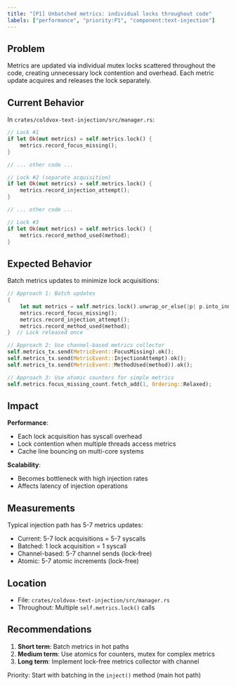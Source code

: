 ```yaml
---
title: "[P1] Unbatched metrics: individual locks throughout code"
labels: ["performance", "priority:P1", "component:text-injection"]
---
```


## Problem

Metrics are updated via individual mutex locks scattered throughout the code, creating unnecessary lock contention and overhead. Each metric update acquires and releases the lock separately.

## Current Behavior

In `crates/coldvox-text-injection/src/manager.rs`:

```rust
// Lock #1
if let Ok(mut metrics) = self.metrics.lock() {
    metrics.record_focus_missing();
}

// ... other code ...

// Lock #2 (separate acquisition)
if let Ok(mut metrics) = self.metrics.lock() {
    metrics.record_injection_attempt();
}

// ... other code ...

// Lock #3
if let Ok(mut metrics) = self.metrics.lock() {
    metrics.record_method_used(method);
}
```

## Expected Behavior

Batch metrics updates to minimize lock acquisitions:

```rust
// Approach 1: Batch updates
{
    let mut metrics = self.metrics.lock().unwrap_or_else(|p| p.into_inner());
    metrics.record_focus_missing();
    metrics.record_injection_attempt();
    metrics.record_method_used(method);
}  // Lock released once

// Approach 2: Use channel-based metrics collector
self.metrics_tx.send(MetricEvent::FocusMissing).ok();
self.metrics_tx.send(MetricEvent::InjectionAttempt).ok();
self.metrics_tx.send(MetricEvent::MethodUsed(method)).ok();

// Approach 3: Use atomic counters for simple metrics
self.metrics.focus_missing_count.fetch_add(1, Ordering::Relaxed);
```

## Impact

**Performance**:
- Each lock acquisition has syscall overhead
- Lock contention when multiple threads access metrics
- Cache line bouncing on multi-core systems

**Scalability**:
- Becomes bottleneck with high injection rates
- Affects latency of injection operations

## Measurements

Typical injection path has 5-7 metrics updates:
- Current: 5-7 lock acquisitions = 5-7 syscalls
- Batched: 1 lock acquisition = 1 syscall
- Channel-based: 5-7 channel sends (lock-free)
- Atomic: 5-7 atomic increments (lock-free)

## Location

- File: `crates/coldvox-text-injection/src/manager.rs`
- Throughout: Multiple `self.metrics.lock()` calls

## Recommendations

1. **Short term**: Batch metrics in hot paths
2. **Medium term**: Use atomics for counters, mutex for complex metrics
3. **Long term**: Implement lock-free metrics collector with channel

Priority: Start with batching in the `inject()` method (main hot path)
